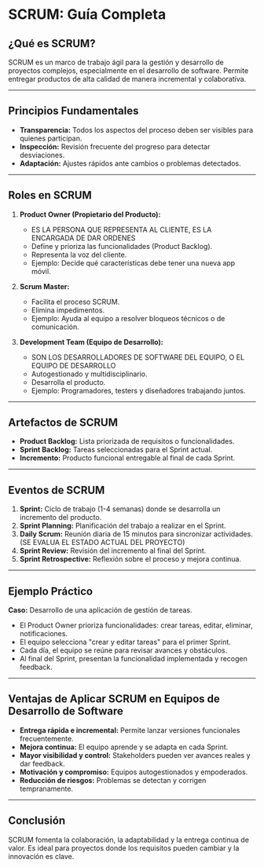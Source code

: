 # SCRUM: Guía Completa

## ¿Qué es SCRUM?

SCRUM es un marco de trabajo ágil para la gestión y desarrollo de proyectos complejos,
especialmente en el desarrollo de software.
Permite entregar productos de alta calidad de manera incremental y colaborativa.

---

## Principios Fundamentales

- **Transparencia:** Todos los aspectos del proceso deben ser visibles para quienes participan.
- **Inspección:** Revisión frecuente del progreso para detectar desviaciones.
- **Adaptación:** Ajustes rápidos ante cambios o problemas detectados.

---

## Roles en SCRUM

1. **Product Owner (Propietario del Producto):**

   - ES LA PERSONA QUE REPRESENTA AL CLIENTE, ES LA ENCARGADA DE DAR ORDENES
   - Define y prioriza las funcionalidades (Product Backlog).
   - Representa la voz del cliente.
   - Ejemplo: Decide qué características debe tener una nueva app móvil.

2. **Scrum Master:**

   - Facilita el proceso SCRUM.
   - Elimina impedimentos.
   - Ejemplo: Ayuda al equipo a resolver bloqueos técnicos o de comunicación.

3. **Development Team (Equipo de Desarrollo):**
   - SON LOS DESARROLLADORES DE SOFTWARE DEL EQUIPO, O EL EQUIPO DE DESARROLLO
   - Autogestionado y multidisciplinario.
   - Desarrolla el producto.
   - Ejemplo: Programadores, testers y diseñadores trabajando juntos.

---

## Artefactos de SCRUM

- **Product Backlog:** Lista priorizada de requisitos o funcionalidades.
- **Sprint Backlog:** Tareas seleccionadas para el Sprint actual.
- **Incremento:** Producto funcional entregable al final de cada Sprint.

---

## Eventos de SCRUM

1. **Sprint:** Ciclo de trabajo (1-4 semanas) donde se desarrolla un incremento del producto.
2. **Sprint Planning:** Planificación del trabajo a realizar en el Sprint.
3. **Daily Scrum:** Reunión diaria de 15 minutos para sincronizar actividades.(SE EVALUA EL ESTADO ACTUAL DEL PROYECTO)
4. **Sprint Review:** Revisión del incremento al final del Sprint.
5. **Sprint Retrospective:** Reflexión sobre el proceso y mejora continua.

---

## Ejemplo Práctico

**Caso:** Desarrollo de una aplicación de gestión de tareas.

- El Product Owner prioriza funcionalidades: crear tareas, editar, eliminar, notificaciones.
- El equipo selecciona "crear y editar tareas" para el primer Sprint.
- Cada día, el equipo se reúne para revisar avances y obstáculos.
- Al final del Sprint, presentan la funcionalidad implementada y recogen feedback.

---

## Ventajas de Aplicar SCRUM en Equipos de Desarrollo de Software

- **Entrega rápida e incremental:** Permite lanzar versiones funcionales frecuentemente.
- **Mejora continua:** El equipo aprende y se adapta en cada Sprint.
- **Mayor visibilidad y control:** Stakeholders pueden ver avances reales y dar feedback.
- **Motivación y compromiso:** Equipos autogestionados y empoderados.
- **Reducción de riesgos:** Problemas se detectan y corrigen tempranamente.

---

## Conclusión

SCRUM fomenta la colaboración, la adaptabilidad y la entrega continua de valor. Es ideal para proyectos donde los requisitos pueden cambiar y la innovación es clave.
